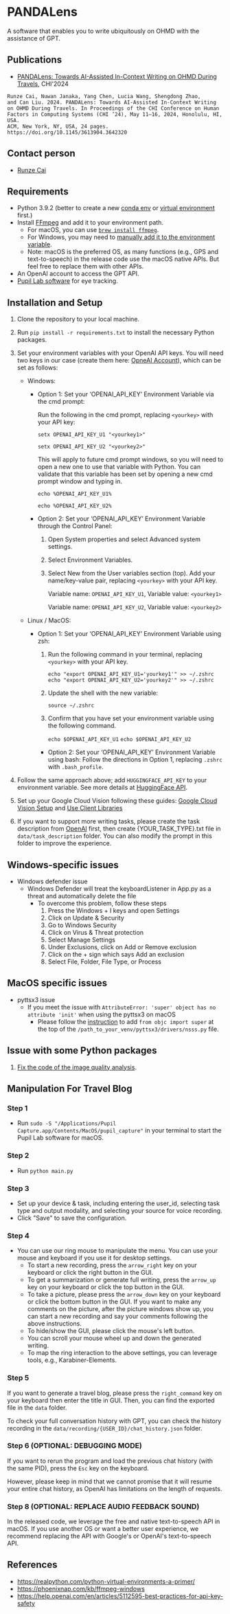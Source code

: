 # PANDALens
A software that enables you to write ubiquitously on OHMD with the assistance of GPT.

## Publications
- [PANDALens: Towards AI-Assisted In-Context Writing on OHMD During Travels](https://doi.org/10.1145/3613904.3642320), CHI'2024
```
Runze Cai, Nuwan Janaka, Yang Chen, Lucia Wang, Shengdong Zhao,
and Can Liu. 2024. PANDALens: Towards AI-Assisted In-Context Writing
on OHMD During Travels. In Proceedings of the CHI Conference on Human
Factors in Computing Systems (CHI ’24), May 11–16, 2024, Honolulu, HI, USA.
ACM, New York, NY, USA, 24 pages. https://doi.org/10.1145/3613904.3642320

```

## Contact person
- [Runze Cai](http://runzecai.com)


## Requirements
- Python 3.9.2 (better to create a new [conda env](https://conda.io/projects/conda/en/latest/user-guide/tasks/manage-environments.html) or [virtual environment](https://realpython.com/python-virtual-environments-a-primer/) first.)
- Install [FFmpeg](https://ffmpeg.org/) and add it to your environment path.
  - For macOS, you can use [`brew install ffmpeg`](https://formulae.brew.sh/formula/ffmpeg).
  - For Windows, you may need to [manually add it to the environment variable](https://phoenixnap.com/kb/ffmpeg-windows).
  - Note: macOS is the preferred OS, as many functions (e.g., GPS and text-to-speech) in the release code use the macOS native APIs. But feel free to replace them with other APIs.
- An OpenAI account to access the GPT API.
- [Pupil Lab software](https://docs.pupil-labs.com/core/) for eye tracking.


## Installation and Setup

1. Clone the repository to your local machine.
2. Run `pip install -r requirements.txt` to install the necessary Python packages.
3. Set your environment variables with your OpenAI API keys. You will need two keys in our case (create them here: [OpneAI Account](https://platform.openai.com/account/api-keys)), which can be set as follows:

   - Windows: 

      - Option 1: Set your ‘OPENAI_API_KEY’ Environment Variable via the cmd prompt:

         Run the following in the cmd prompt, replacing `<yourkey>` with your API key:
      
         ```setx OPENAI_API_KEY_U1 "<yourkey1>"```
        
     
         ```setx OPENAI_API_KEY_U2 "<yourkey2>"```

         This will apply to future cmd prompt windows, so you will need to open a new one to use that variable with Python. You can validate that this variable has been set by opening a new cmd prompt window and typing in. 

         ```echo %OPENAI_API_KEY_U1%```
        
     
         ```echo %OPENAI_API_KEY_U2%```

      - Option 2: Set your ‘OPENAI_API_KEY’ Environment Variable through the Control Panel:

         1. Open System properties and select Advanced system settings.
         2. Select Environment Variables.
         3. Select New from the User variables section (top). Add your name/key-value pair, replacing `<yourkey>` with your API key.

            Variable name: `OPENAI_API_KEY_U1`, Variable value: `<yourkey1>`

            Variable name: `OPENAI_API_KEY_U2`, Variable value: `<yourkey2>`

   - Linux / MacOS:

      - Option 1: Set your ‘OPENAI_API_KEY’ Environment Variable using zsh:

         1. Run the following command in your terminal, replacing `<yourkey>` with your API key.

            ```echo "export OPENAI_API_KEY_U1='yourkey1'" >> ~/.zshrc```
            ```echo "export OPENAI_API_KEY_U2='yourkey2'" >> ~/.zshrc```

         2. Update the shell with the new variable:

            ```source ~/.zshrc```

         3. Confirm that you have set your environment variable using the following command.

            ```echo $OPENAI_API_KEY_U1```
            ```echo $OPENAI_API_KEY_U2```

        - Option 2: Set your ‘OPENAI_API_KEY’ Environment Variable using bash:
          Follow the directions in Option 1, replacing `.zshrc` with `.bash_profile`.
4. Follow the same approach above; add `HUGGINGFACE_API_KEY` to your environment variable. See more details at [HuggingFace API](https://huggingface.co/docs/api-inference/quicktour).
5. Set up your Google Cloud Vision following these guides: [Google Cloud Vision Setup](https://cloud.google.com/vision/docs/setup)
and [Use Client Libraries](https://cloud.google.com/vision/docs/detect-labels-image-client-libraries)
6. If you want to support more writing tasks, please create the task description from [OpenAI](https://platform.openai.com/playground/p/default-chat?model=text-davinci-003) first, then create {YOUR_TASK_TYPE}.txt file in ``data/task_description`` folder. 
You can also modify the prompt in this folder to improve the experience.

## Windows-specific issues
- Windows defender issue
  - Windows Defender will treat the keyboardListener in App.py as a threat and automatically delete the file 
    - To overcome this problem, follow these steps
      1. Press the Windows + I keys and open Settings
      2. Click on Update & Security
      3. Go to Windows Security
      4. Click on Virus & Threat protection
      5. Select Manage Settings
      6. Under Exclusions, click on Add or Remove exclusion
      7. Click on the + sign which says Add an exclusion
      8. Select File, Folder, File Type, or Process

## MacOS specific issues
- pyttsx3 issue
  - If you meet the issue with `AttributeError: 'super' object has no attribute 'init'` when using the pyttsx3 on macOS
    - Please follow the [instruction](https://github.com/RapidWareTech/pyttsx/pull/35/files) to add `from objc import super` at the top of the `/path_to_your_venv/pyttsx3/drivers/nsss.py` file.

## Issue with some Python packages
1. [Fix the code of the image quality analysis](https://github.com/ocampor/image-quality/pull/51).

## Manipulation For Travel Blog

### Step 1
- Run ``sudo -S "/Applications/Pupil Capture.app/Contents/MacOS/pupil_capture"`` in your terminal to start the Pupil Lab software for macOS.

### Step 2
- Run ``python main.py``

### Step 3
- Set up your device & task, including entering the user_id, selecting task type and output modality, and selecting your source for voice recording.
- Click "Save" to save the configuration.

### Step 4
- You can use our ring mouse to manipulate the menu. You can use your mouse and keyboard if you use it for desktop settings.
  - To start a new recording, press the ``arrow_right`` key on your keyboard or click the right button in the GUI. 
  - To get a summarization or generate full writing, press the ``arrow_up`` key on your keyboard or click the top button in the GUI. 
  - To take a picture, please press the ``arrow_down`` key on your keyboard or click the bottom button in the GUI. If you want to make any comments on the picture, after the picture windows show up, you can start a new recording and say your comments following the above instructions.
  - To hide/show the GUI, please click the mouse's left button.
  - You can scroll your mouse wheel up and down the generated writing.
  - To map the ring interaction to the above settings, you can leverage tools, e.g., Karabiner-Elements.

### Step 5
If you want to generate a travel blog, please press the ``right_command`` key on your keyboard then enter the title in GUI.
Then, you can find the exported file in the ``data`` folder. 

To check your full conversation history with GPT, you can check the history recording in the ``data/recording/{USER_ID}/chat_history.json`` folder.

### Step 6 (OPTIONAL: DEBUGGING MODE)

If you want to rerun the program and load the previous chat history (with the same PID), press the `Esc` key on the keyboard. 

However, please keep in mind that we cannot promise that it will resume your entire chat history, as OpenAI has limitations on the length of requests.

### Step 8 (OPTIONAL: REPLACE AUDIO FEEDBACK SOUND)

In the released code, we leverage the free and native text-to-speech API in macOS. If you use another OS or want a better user experience, we recommend replacing the API with Google's or OpenAI's text-to-speech API.

## References

- https://realpython.com/python-virtual-environments-a-primer/
- https://phoenixnap.com/kb/ffmpeg-windows
- https://help.openai.com/en/articles/5112595-best-practices-for-api-key-safety



